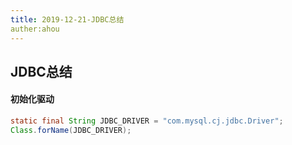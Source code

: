 ```yaml
---
title: 2019-12-21-JDBC总结
auther:ahou
---
```

## JDBC总结


#### 初始化驱动

``` java
static final String JDBC_DRIVER = "com.mysql.cj.jdbc.Driver";
Class.forName(JDBC_DRIVER);
```